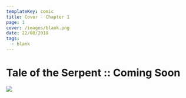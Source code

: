 ```yaml
---
templateKey: comic
title: Cover - Chapter 1
page: 1
cover: /images/blank.png
date: 22/08/2018
tags:
  - blank
---
```

Tale of the Serpent :: Coming Soon
===
![](/images/001.png)
